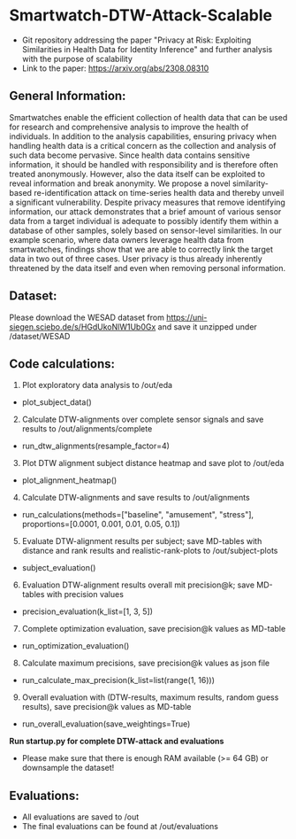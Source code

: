 # Smartwatch-DTW-Attack-Scalable
* Git repository addressing the paper "Privacy at Risk: Exploiting Similarities in Health Data for Identity Inference" and further analysis with the purpose of scalability
* Link to the paper: https://arxiv.org/abs/2308.08310

## General Information:
Smartwatches enable the efficient collection of health data that can be used for research and comprehensive analysis to improve the health of individuals. In addition to the analysis capabilities, ensuring privacy when handling health data is a critical concern as the collection and analysis of such data become pervasive. Since health data contains sensitive information, it should be handled with responsibility and is therefore often treated anonymously. However, also the data itself can be exploited to reveal information and break anonymity. We propose a novel similarity-based re-identification attack on time-series health data and thereby unveil a significant vulnerability. Despite privacy measures that remove identifying information, our attack demonstrates that a brief amount of various sensor data from a target individual is adequate to possibly identify them within a database of other samples, solely based on sensor-level similarities. In our example scenario, where data owners leverage health data from smartwatches, findings show that we are able to correctly link the target data in two out of three cases. User privacy is thus already inherently threatened by the data itself and even when removing personal information. 

## Dataset:
Please download the WESAD dataset from https://uni-siegen.sciebo.de/s/HGdUkoNlW1Ub0Gx and save it unzipped under /dataset/WESAD

## Code calculations:
1. Plot exploratory data analysis to /out/eda
* plot_subject_data()

2. Calculate DTW-alignments over complete sensor signals and save results to /out/alignments/complete
* run_dtw_alignments(resample_factor=4)

3. Plot DTW alignment subject distance heatmap and save plot to /out/eda
* plot_alignment_heatmap()

4. Calculate DTW-alignments and save results to /out/alignments
* run_calculations(methods=["baseline", "amusement", "stress"], proportions=[0.0001, 0.001, 0.01, 0.05, 0.1])

5. Evaluate DTW-alignment results per subject; save MD-tables with distance and rank results and realistic-rank-plots to /out/subject-plots
* subject_evaluation()

6. Evaluation DTW-alignment results overall mit precision@k; save MD-tables with precision values
* precision_evaluation(k_list=[1, 3, 5])

7. Complete optimization evaluation, save precision@k values as MD-table
* run_optimization_evaluation()

8. Calculate maximum precisions, save precision@k values as json file
* run_calculate_max_precision(k_list=list(range(1, 16)))

9. Overall evaluation with (DTW-results, maximum results, random guess results), save precision@k values as MD-table
* run_overall_evaluation(save_weightings=True)

**Run startup.py for complete DTW-attack and evaluations**
* Please make sure that there is enough RAM available (>= 64 GB) or downsample the dataset!

## Evaluations:
* All evaluations are saved to /out
* The final evaluations can be found at /out/evaluations
